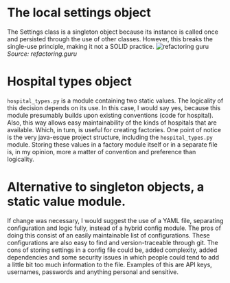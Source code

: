 # The local settings object  
The Settings class is a singleton object because its instance is called once and persisted through the use of other classes. However, this breaks the single-use principle, making it not a SOLID practice.
![refactoring guru](https://refactoring.guru/images/patterns/content/singleton/singleton-comic-1-en.png?id=157509c5693a657ba465c7a9d58a7c25)  
*Source: refactoring.guru*

# Hospital types object 
`hospital_types.py` is a module containing two static values. The logicality of this decision depends on its use. In this case, I would say yes, because this module presumably builds upon existing conventions (code for hospital). Also, this way allows easy maintainability of the kinds of hospitals that are available. Which, in turn, is useful for creating factories. One point of notice is the very java-esque project structure, including the `hospital_types.py` module. Storing these values in a factory module itself or in a separate file is, in my opinion, more a matter of convention and preference than logicality.

# Alternative to singleton objects, a static value module.
If change was necessary, I would suggest the use of a YAML file, separating configuration and logic fully, instead of a hybrid config module. The pros of doing this consist of an easily maintainable list of configurations. These configurations are also easy to find and version-traceable through git. The cons of storing settings in a config file could be, added complexity, added dependencies and some security issues in which people could tend to add a little bit too much information to the file. Examples of this are API keys, usernames, passwords and anything personal and sensitive. 